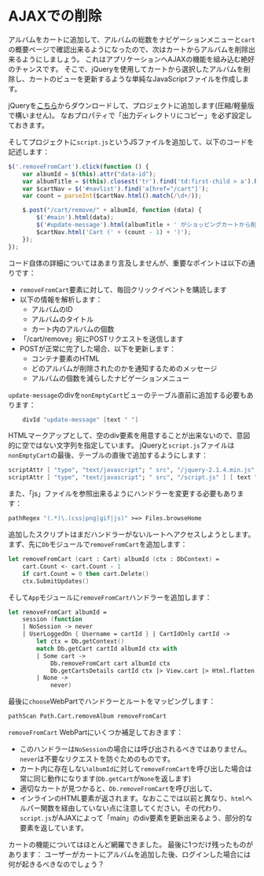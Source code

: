 # AJAXでの削除

アルバムをカートに追加して、アルバムの総数をナビゲーションメニューと`cart`の概要ページで確認出来るようになったので、次はカートからアルバムを削除出来るようにしましょう。
これはアプリケーションへAJAXの機能を組み込む絶好のチャンスです。
そこで、jQueryを使用してカートから選択したアルバムを削除し、カートのビューを更新するような単純なJavaScriptファイルを作成します。

jQueryを[こちら](https://jquery.com/download/)からダウンロードして、プロジェクトに追加します(圧縮/軽量版で構いません)。
なおプロパティで「出力ディレクトリにコピー」を必ず設定しておきます。

そしてプロジェクトに`script.js`というJSファイルを追加して、以下のコードを記述します：

```js
$('.removeFromCart').click(function () {
    var albumId = $(this).attr("data-id");
    var albumTitle = $(this).closest('tr').find('td:first-child > a').html();
    var $cartNav = $('#navlist').find('a[href="/cart"]');
    var count = parseInt($cartNav.html().match(/\d+/));

    $.post("/cart/remove/" + albumId, function (data) {
        $('#main').html(data);
        $('#update-message').html(albumTitle + ' がショッピングカートから削除されました。');
        $cartNav.html('Cart (' + (count - 1) + ')');
    });
});
```

コード自体の詳細についてはあまり言及しませんが、重要なポイントは以下の通りです：

- `removeFromCart`要素に対して、毎回クリックイベントを購読します
- 以下の情報を解析します：
    - アルバムのID
    - アルバムのタイトル
    - カート内のアルバムの個数
- 「/cart/remove」宛にPOSTリクエストを送信します
- POSTが正常に完了した場合、以下を更新します：
    - コンテナ要素のHTML
    - どのアルバムが削除されたのかを通知するためのメッセージ
    - アルバムの個数を減らしたナビゲーションメニュー

`update-message`のdivを`nonEmptyCart`ビューのテーブル直前に追加する必要もあります：

```fsharp
    divId "update-message" [text " "]
```

HTMLマークアップとして、空のdiv要素を用意することが出来ないので、意図的に空ではない文字列を指定しています。
jQueryと`script.js`ファイルは`nonEmptyCart`の最後、テーブルの直後で追加するようにします：

```fsharp
scriptAttr [ "type", "text/javascript"; " src", "/jquery-2.1.4.min.js" ] [ text "" ]
scriptAttr [ "type", "text/javascript"; " src", "/script.js" ] [ text "" ]
```

また、「js」ファイルを参照出来るようにハンドラーを変更する必要もあります：

```fsharp
pathRegex "(.*)\.(css|png|gif|js)" >=> Files.browseHome
```

追加したスクリプトはまだハンドラーがないルートへアクセスしようとします。
まず、先に`Db`モジュールで`removeFromCart`を追加します：

```fsharp
let removeFromCart (cart : Cart) albumId (ctx : DbContext) = 
    cart.Count <- cart.Count - 1
    if cart.Count = 0 then cart.Delete()
    ctx.SubmitUpdates()
```

そして`App`モジュールに`removeFromCart`ハンドラーを追加します：

```fsharp
let removeFromCart albumId =
    session (function
    | NoSession -> never
    | UserLoggedOn { Username = cartId } | CartIdOnly cartId ->
        let ctx = Db.getContext()
        match Db.getCart cartId albumId ctx with
        | Some cart -> 
            Db.removeFromCart cart albumId ctx
            Db.getCartsDetails cartId ctx |> View.cart |> Html.flatten |> Html.xmlToString |> OK
        | None -> 
            never)
```

最後に`choose`WebPartでハンドラーとルートをマッピングします：

```fsharp
pathScan Path.Cart.removeAlbum removeFromCart
```

`removeFromCart` WebPartにいくつか補足しておきます：

- このハンドラーは`NoSession`の場合には呼び出されるべきではありません。`never`は不要なリクエストを防ぐためのものです。
- カート内に存在しない`albumId`に対して`removeFromCart`を呼び出した場合は常に同じ動作になります(`Db.getCart`が`None`を返します)
- 適切なカートが見つかると、`Db.removeFromCart`を呼び出して、
- インラインのHTML要素が返されます。なおここでは以前と異なり、`html`ヘルパー関数を経由していない点に注意してください。その代わり、`script.js`がAJAXによって「main」のdiv要素を更新出来るよう、部分的な要素を返しています。

カートの機能についてはほとんど網羅できました。
最後に1つだけ残ったものがあります：
ユーザーがカートにアルバムを追加した後、ログインした場合には何が起きるべきなのでしょう？
